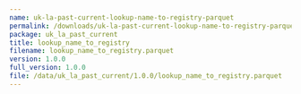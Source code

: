 ```yaml
---
name: uk-la-past-current-lookup-name-to-registry-parquet
permalink: /downloads/uk-la-past-current-lookup-name-to-registry-parquet/1_0_0
package: uk_la_past_current
title: lookup_name_to_registry
filename: lookup_name_to_registry.parquet
version: 1.0.0
full_version: 1.0.0
file: /data/uk_la_past_current/1.0.0/lookup_name_to_registry.parquet
---
```

